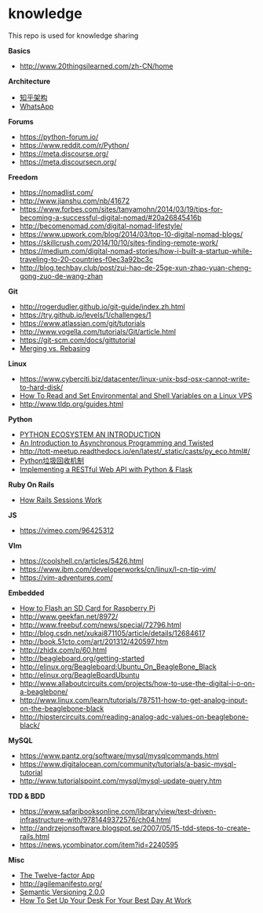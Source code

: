 # knowledge
This repo is used for knowledge sharing

**Basics**
 - http://www.20thingsilearned.com/zh-CN/home

**Architecture**

 - [知乎架构](http://www.infoq.com/cn/news/2014/12/zhihu-architecture-evolution)
 - [WhatsApp](http://highscalability.com/blog/2014/3/31/how-whatsapp-grew-to-nearly-500-million-users-11000-cores-an.html)

**Forums**

 - https://python-forum.io/  
 - https://www.reddit.com/r/Python/ 
 - https://meta.discourse.org/   
 - https://meta.discoursecn.org/


**Freedom**

 - https://nomadlist.com/
 - http://www.jianshu.com/nb/41672
 - https://www.forbes.com/sites/tanyamohn/2014/03/19/tips-for-becoming-a-successful-digital-nomad/#20a26845416b
 - http://becomenomad.com/digital-nomad-lifestyle/
 - https://www.upwork.com/blog/2014/03/top-10-digital-nomad-blogs/
 - https://skillcrush.com/2014/10/10/sites-finding-remote-work/
 - https://medium.com/digital-nomad-stories/how-i-built-a-startup-while-traveling-to-20-countries-f0ec3a92bc3c
 - http://blog.techbay.club/post/zui-hao-de-25ge-xun-zhao-yuan-cheng-gong-zuo-de-wang-zhan


**Git**

 - http://rogerdudler.github.io/git-guide/index.zh.html
 - https://try.github.io/levels/1/challenges/1
 - https://www.atlassian.com/git/tutorials
 - http://www.vogella.com/tutorials/Git/article.html
 - https://git-scm.com/docs/gittutorial
 - [Merging vs. Rebasing](https://www.atlassian.com/git/tutorials/merging-vs-rebasing)


**Linux**
 - https://www.cyberciti.biz/datacenter/linux-unix-bsd-osx-cannot-write-to-hard-disk/
 - [How To Read and Set Environmental and Shell Variables on a Linux VPS](https://www.digitalocean.com/community/tutorials/how-to-read-and-set-environmental-and-shell-variables-on-a-linux-vps)
 - http://www.tldp.org/guides.html
 
 

**Python**

 - [PYTHON ECOSYSTEM AN INTRODUCTION](http://mirnazim.org/writings/python-ecosystem-introduction/)
 - [An Introduction to Asynchronous Programming and Twisted](http://krondo.com/wp-content/uploads/2009/08/twisted-intro.html)
 - http://tott-meetup.readthedocs.io/en/latest/_static/casts/py_eco.html#/
 - [Python垃圾回收机制](http://www.jianshu.com/p/1e375fb40506)
 - [Implementing a RESTful Web API with Python & Flask](http://blog.luisrei.com/articles/flaskrest.html)

**Ruby On Rails**

 - [How Rails Sessions Work](https://www.justinweiss.com/articles/how-rails-sessions-work/)

**JS**

 - https://vimeo.com/96425312
 
**VIm**

 - https://coolshell.cn/articles/5426.html
 - https://www.ibm.com/developerworks/cn/linux/l-cn-tip-vim/
 - https://vim-adventures.com/
 
 
**Embedded**

 - [How to Flash an SD Card for Raspberry Pi](https://computers.tutsplus.com/articles/how-to-flash-an-sd-card-for-raspberry-pi--mac-53600)
 - http://www.geekfan.net/8972/
 - http://www.freebuf.com/news/special/72796.html
 - http://blog.csdn.net/xukai871105/article/details/12684617
 - http://book.51cto.com/art/201312/420597.htm 
 - http://zhidx.com/p/60.html
 - http://beagleboard.org/getting-started
 - http://elinux.org/Beagleboard:Ubuntu_On_BeagleBone_Black
 - http://elinux.org/BeagleBoardUbuntu
 - http://www.allaboutcircuits.com/projects/how-to-use-the-digital-i-o-on-a-beaglebone/
 - http://www.linux.com/learn/tutorials/787511-how-to-get-analog-input-on-the-beaglebone-black
 - http://hipstercircuits.com/reading-analog-adc-values-on-beaglebone-black/
 
**MySQL**
 - https://www.pantz.org/software/mysql/mysqlcommands.html
 - https://www.digitalocean.com/community/tutorials/a-basic-mysql-tutorial
 - http://www.tutorialspoint.com/mysql/mysql-update-query.htm
 
 
**TDD & BDD** 
- https://www.safaribooksonline.com/library/view/test-driven-infrastructure-with/9781449372576/ch04.html
- http://andrzejonsoftware.blogspot.se/2007/05/15-tdd-steps-to-create-rails.html
- https://news.ycombinator.com/item?id=2240595
 
**Misc**

 - [The Twelve-factor App](https://12factor.net/)
 - http://agilemanifesto.org/
 - [Semantic Versioning 2.0.0](http://semver.org/)
 - [How To Set Up Your Desk For Your Best Day At Work](http://www.huffingtonpost.com/2014/07/28/how-to-set-up-desk_n_5591882.html?utm_campaign=Remotive_-_Productive_Remote_Workers_10&utm_medium=email&utm_source=Remotive%2B-%2BProductive%2BRemote%2BWorkers)
 
 
 
 
